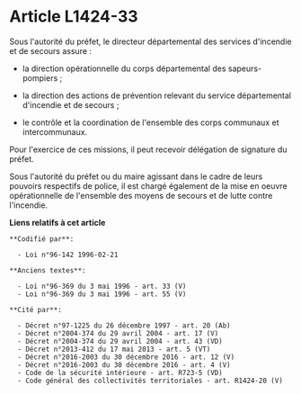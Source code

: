 # Article L1424-33

Sous l'autorité du préfet, le directeur départemental des services d'incendie et de secours assure :

- la direction opérationnelle du corps départemental des sapeurs-pompiers ;

- la direction des actions de prévention relevant du service départemental d'incendie et de secours ;

- le contrôle et la coordination de l'ensemble des corps communaux et intercommunaux.

Pour l'exercice de ces missions, il peut recevoir délégation de signature du préfet.

Sous l'autorité du préfet ou du maire agissant dans le cadre de leurs pouvoirs respectifs de police, il est chargé également
de la mise en oeuvre opérationnelle de l'ensemble des moyens de secours et de lutte contre l'incendie.

**Liens relatifs à cet article**

	**Codifié par**:

	  - Loi n°96-142 1996-02-21

	**Anciens textes**:

	  - Loi n°96-369 du 3 mai 1996 - art. 33 (V)
	  - Loi n°96-369 du 3 mai 1996 - art. 55 (V)

	**Cité par**:

	  - Décret n°97-1225 du 26 décembre 1997 - art. 20 (Ab)
	  - Décret n°2004-374 du 29 avril 2004 - art. 17 (V)
	  - Décret n°2004-374 du 29 avril 2004 - art. 43 (VD)
	  - Décret n°2013-412 du 17 mai 2013 - art. 5 (VT)
	  - Décret n°2016-2003 du 30 décembre 2016 - art. 12 (V)
	  - Décret n°2016-2003 du 30 décembre 2016 - art. 4 (V)
	  - Code de la sécurité intérieure - art. R723-5 (VD)
	  - Code général des collectivités territoriales - art. R1424-20 (V)
